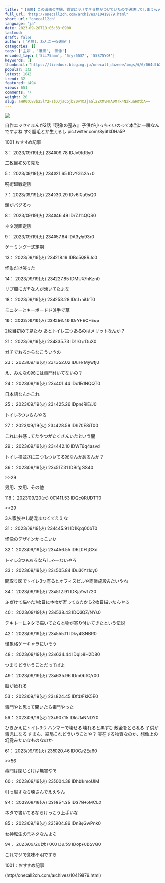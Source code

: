 ```yaml
---
title: "【画像】この漫画の主婦、賃貸にヤバすぎる物がついていたので破壊してしまうｗｗｗｗ "
full_url: "http://onecall2ch.com/archives/10419879.html"
short_url: "onecall2ch"
language: "ja"
date: 2023-09-20T13:05:33+0900
lastmod: 
draft: false
author: ['名無し わんこーる速報']
categories: []
tags: ['主婦', '漫画', '画像']
encoded_tags: ['5Li75amm', '5ryr55S7', '55S75YOP']
keywords: []
thumbnail: "https://livedoor.blogimg.jp/onecall_dazeee/imgs/0/6/064dfb26-s.png"
popular: 332
latest: 1042
trend: 32
featured: 1494
views: 651
comments: 77
weight: 20
slug: aHR0cC8vb25lY2FsbDJjaC5jb20vYXJjaGl2ZXMvMTA0MTk4NzkuaHRtbA==
---
```


![](https://livedoor.blogimg.jp/onecall_dazeee/imgs/0/6/064dfb26-s.png)

<div><p>自作エッセイまんが2話『現象の歪み』 子供が小っちゃいのって本当に一瞬なんですよね すぐ脛毛とか生えるし pic.twitter.com/8y6tSDHa5P</p> <p class='name2'> 1001 おすすめ記事</p> <p class='name2'>3： 2023/09/19(火) 234009.78 IDJv9lkRIy0</p><p class='onecall'> 二枚目初めて見た </p> <p class='name2'>5： 2023/09/19(火) 234021.65 IDvYGic2a+0</p><p class='onecall'><p> 呪術廻戦定期 </p></p> <p class='name2'>7： 2023/09/19(火) 234030.29 IDv6IQu9sQ0</p><p class='onecall'> 頭がバグるわ </p> <p class='name2'>8： 2023/09/19(火) 234046.49 IDr7J1cQQS0</p><p class='onecall'> ネタ漫画定期 </p> <p class='name2'>9： 2023/09/19(火) 234057.64 IDA3y/p93r0</p><p class='onecall'> ゲーミング一式定期 </p> <p class='name2'>13： 2023/09/19(火) 234218.19 IDBo5Q8RJc0</p><p class='onecall'><p> 怪象だけ笑った </p></p> <p class='name2'>14： 2023/09/19(火) 234227.85 IDMU47hKzn0</p><p class='onecall'> リプ欄にガチな人が湧いてたよな </p> <p class='name2'>18： 2023/09/19(火) 234253.28 IDrJ+niUrT0</p><p class='onecall'><p> モニターとキーボードド派手で草 </p></p> <p class='name2'>19： 2023/09/19(火) 234256.49 IDrYHEC+5op</p><p class='onecall'> 2枚目初めて見たわ あとトイレ三つあるのはメリットなんか？ </p> <p class='name2'>21： 2023/09/19(火) 234335.73 ID1rGyrDuX0</p><p class='onecall'> ガチでおるからなこういうの </p> <p class='name2'>23： 2023/09/19(火) 234352.02 IDuH7Mywtj0</p><p class='onecall'> え、みんなの家には毒門付いてないの？ </p> <p class='name2'>24： 2023/09/19(火) 234401.44 IDo1EdNQQT0</p><p class='onecall'> 日本語なんかこれ </p> <p class='name2'>25： 2023/09/19(火) 234425.26 IDpndRlE/J0</p><p class='onecall'> トイレ3ついらんやろ </p> <p class='name2'>27： 2023/09/19(火) 234428.59 IDh7CE8iT00</p><p class='onecall'> これに共感してたやつがたくさんいたという闇 </p> <p class='name2'>29： 2023/09/19(火) 234442.10 IDWT6q4asvd</p><p class='onecall'> トイレ横並びに三つもついてる家なんかあるんか？ </p> <p class='name2'>36： 2023/09/19(火) 234517.31 IDBifgiSS40</p><p class='onecall'> <p class='anchor'>>>29</p> 男用、女用、その他 </p> <p class='name2'>118： 2023/09/20(水) 001411.53 IDQcQRUDTT0</p><p class='onecall'> <p class='anchor'>>>29</p> 3人家族やし朝混まなくてええな </p> <p class='name2'>31： 2023/09/19(火) 234445.91 ID1Kpq00bT0</p><p class='onecall'> 怪像のデザインかっこいい </p> <p class='name2'>32： 2023/09/19(火) 234456.55 ID6LCFtjGXd</p><p class='onecall'> トイレ3つもあるならしゃーないやろ </p> <p class='name2'>33： 2023/09/19(火) 234505.84 IDu30Yzloy0</p><p class='onecall'> 間取り図でトイレ3つ有るとオフィスビルや商業施設みたいやね </p> <p class='name2'>34： 2023/09/19(火) 234512.91 IDKjaYw1720</p><p class='onecall'><p> ふざけて描いた1枚目に本物が寄ってきたから2枚目描いたんやろ </p></p> <p class='name2'>40： 2023/09/19(火) 234538.43 IDQ3QZ/NYs0</p><p class='onecall'> テキトーにネタで描いてたら本物が寄り付いてきたという伝説 </p> <p class='name2'>42： 2023/09/19(火) 234555.11 IDky4ISNBR0</p><p class='onecall'> 怪象格ゲーキャラにいそう </p> <p class='name2'>48： 2023/09/19(火) 234634.44 IDqIp8H2D80</p><p class='onecall'> つまりどういうことだってばよ </p> <p class='name2'>49： 2023/09/19(火) 234635.96 IDmObfO/r00</p><p class='onecall'> 脳が疲れる </p> <p class='name2'>53： 2023/09/19(火) 234824.45 IDfdzFkK5E0</p><p class='onecall'> 毒門やと思って開いたら毒門やった </p> <p class='name2'>56： 2023/09/19(火) 234907.15 IDkUfaNNDY0</p><p class='onecall'> ひきかえにトイレ3つ ハンマーで壊せる 壊れると黒ずむ 敷金をとられる 子供が毒児になる すまん、結局これどういうことや？ 実在する物質なのか、想像上の幻覚みたいなものなのか </p> <p class='name2'>61： 2023/09/19(火) 235020.46 ID0C/rZEa60</p><p class='onecall'> <p class='anchor'>>>56</p> 毒門は閉じとけば無害やで </p> <p class='name2'>60： 2023/09/19(火) 235004.38 IDhbIkmoUlM</p><p class='onecall'> 引っ越すなら壊さんでええやん </p> <p class='name2'>84： 2023/09/19(火) 235854.35 ID375HoMCL0</p><p class='onecall'><p> ネタで書いてるならけっこう上手いな </p></p> <p class='name2'>85： 2023/09/19(火) 235904.86 IDn8qGwPnk0</p><p class='onecall'> 女神転生の元ネタなんよな </p> <p class='name2'>94： 2023/09/20(水) 000139.59 IDop+0BSvQ0</p><p class='onecall'><p> これマジで意味不明ですき </p></p> <p class='name2'>1001：おすすめ記事</p> </div>

(http//onecall2ch.com/archives/10419879.html)
